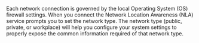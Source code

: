 Each network connection is governed by the local Operating System (OS) firewall settings. When you connect the Network Location Awareness (NLA) service prompts you to set the network type. The network type (public, private, or workplace) will help you configure your system settings to properly expose the common information required of that network type.